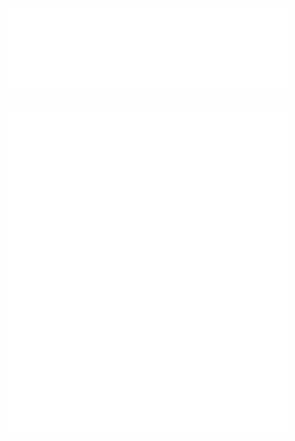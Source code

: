 <h1 align="center"><img src="https://github.com/cbkinase/cbkinase/blob/main/header-image.svg" alt="Header image" /></h1>

![](https://raw.githubusercontent.com/cbkinase/github-stats/master/generated/overview.svg#gh-dark-mode-only)
![](https://raw.githubusercontent.com/cbkinase/github-stats/master/generated/overview.svg#gh-light-mode-only)


<!--
**cbkinase/cbkinase** is a ✨ _special_ ✨ repository because its `README.md` (this file) appears on your GitHub profile.

Here are some ideas to get you started:

- 🔭 I’m currently working on ...
- 🌱 I’m currently learning ...
- 👯 I’m looking to collaborate on ...
- 🤔 I’m looking for help with ...
- 💬 Ask me about ...
- 📫 How to reach me: ...
- 😄 Pronouns: ...
- ⚡ Fun fact: ...
-->
